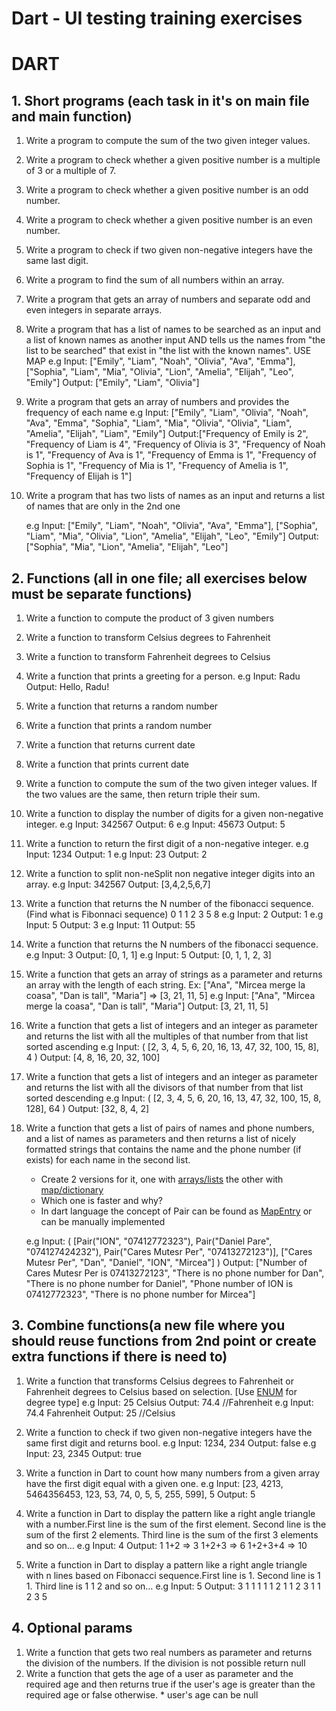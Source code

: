 # Dart - UI testing training exercises

# DART

## 1. Short programs (each task in it's on main file and main function)

1. Write a program to compute the sum of the two given integer values.
2. Write a program to check whether a given positive number is a multiple of 3 or a multiple of 7.
3. Write a program to check whether a given positive number is an odd number.
4. Write a program to check whether a given positive number is an even number.
5. Write a program to check if two given non-negative integers have the same last digit.
6. Write a program to find the sum of all numbers within an array.
7. Write a program that gets an array of numbers and separate odd and even integers in separate
   arrays.
8. Write a program that has a list of names to be searched as an input and a list of known names as
   another input AND tells us the names from "the list to be searched" that exist in "the list with
   the known names". USE MAP
   e.g
   Input: ["Emily", "Liam", "Noah", "Olivia", "Ava", "Emma"],
   ["Sophia", "Liam", "Mia", "Olivia", "Lion", "Amelia", "Elijah", "Leo", "Emily"]
   Output: ["Emily", "Liam", "Olivia"]

9. Write a program that gets an array of numbers and provides the frequency of each name
   e.g
   Input: ["Emily", "Liam", "Olivia", "Noah", "Ava", "Emma", "Sophia", "Liam", "Mia", "Olivia", "Olivia", "Liam", "Amelia", "Elijah", "Liam", "Emily"]
   Output:["Frequency of Emily is 2", "Frequency of Liam is 4", "Frequency of Olivia is 3", "Frequency of Noah is 1", "Frequency of Ava is 1", "Frequency of Emma is 1", "Frequency of Sophia is 1", "Frequency of Mia is 1", "Frequency of Amelia is 1", "Frequency of Elijah is 1"]

10. Write a program that has two lists of names as an input and returns a list of names that are
    only in the 2nd one

    e.g
    Input: ["Emily", "Liam", "Noah", "Olivia", "Ava", "Emma"],
    ["Sophia", "Liam", "Mia", "Olivia", "Lion", "Amelia", "Elijah", "Leo", "Emily"]
    Output:["Sophia", "Mia", "Lion", "Amelia", "Elijah", "Leo"]

## 2. Functions (all in one file; all exercises below must be separate functions)

1. Write a function to compute the product of 3 given numbers
2. Write a function to transform Celsius degrees to Fahrenheit
3. Write a function to transform Fahrenheit degrees to Celsius
4. Write a function that prints a greeting for a person.
   e.g
   Input: Radu
   Output: Hello, Radu!

5. Write a function that returns a random number
6. Write a function that prints a random number
7. Write a function that returns current date
8. Write a function that prints current date
9. Write a function to compute the sum of the two given integer values. If the two values are the
   same, then return triple their sum.
10. Write a function to display the number of digits for a given non-negative integer.
    e.g
    Input: 342567
    Output: 6
    e.g
    Input: 45673
    Output: 5

11. Write a function to return the first digit of a non-negative integer.
    e.g
    Input: 1234
    Output: 1
    e.g
    Input: 23
    Output: 2

12. Write a function to split non-neSplit non negative integer digits into an array.
    e.g
    Input: 342567
    Output: [3,4,2,5,6,7]

13. Write a function that returns the N number of the fibonacci sequence. (Find what is Fibonnaci
    sequence) 0 1 1 2 3 5 8
    e.g
    Input: 2
    Output: 1
    e.g
    Input: 5
    Output: 3
    e.g
    Input: 11
    Output: 55

14. Write a function that returns the N numbers of the fibonacci sequence.
    e.g
    Input: 3
    Output: [0, 1, 1]
    e.g
    Input: 5
    Output: [0, 1, 1, 2, 3]

15. Write a function that gets an array of strings as a parameter and returns an array with the
    length of each string.
    Ex: ["Ana", "Mircea merge la coasa", "Dan is tall", "Maria"] =\> [3, 21, 11, 5]
    e.g
    Input: ["Ana", "Mircea merge la coasa", "Dan is tall", "Maria"]
    Output: [3, 21, 11, 5]

16. Write a function that gets a list of integers and an integer as parameter and returns the list
    with all the multiples of that number from that list sorted ascending
    e.g
    Input: ( [2, 3, 4, 5, 6, 20, 16, 13, 47, 32, 100, 15, 8], 4 )
    Output: [4, 8, 16, 20, 32, 100]

17. Write a function that gets a list of integers and an integer as parameter and returns the list
    with all the divisors of that number from that list sorted descending
    e.g
    Input: ( [2, 3, 4, 5, 6, 20, 16, 13, 47, 32, 100, 15, 8, 128], 64 )
    Output: [32, 8, 4, 2]

18. Write a function that gets a list of pairs of names and phone numbers, and a list of names as
    parameters and then returns a list of nicely formatted strings that contains the name and the
    phone number (if exists) for each name in the second list.
    - Create 2 versions for it, one with [arrays/lists](https://dart.dev/language/collections#lists)
      the other with [map/dictionary](https://dart.dev/language/collections#maps)
    - Which one is faster and why?
    - In dart language the concept of Pair can be found
      as [MapEntry](https://api.dart.dev/stable/3.0.6/dart-core/MapEntry-class.html) or can be
      manually implemented

    e.g
    Input: ( [Pair("ION", "07412772323"), Pair("Daniel Pare", "074127424232"), Pair("Cares Mutesr Per", "07413272123")], ["Cares Mutesr Per", "Dan", "Daniel", "ION", "Mircea"] )
    Output: ["Number of Cares Mutesr Per is 07413272123", "There is no phone number for Dan", "There is no phone number for Daniel", "Phone number of ION is 07412772323", "There is no phone number for Mircea"]

## 3. Combine functions(a new file where you should reuse functions from 2nd point or create extra functions if there is need to)

1. Write a function that transforms Celsius degrees to Fahrenheit or Fahrenheit degrees to Celsius
   based on selection. [Use [ENUM](https://dart.dev/language/enums) for degree type]
   e.g
   Input: 25 Celsius
   Output: 74.4 //Fahrenheit
   e.g
   Input: 74.4 Fahrenheit
   Output: 25 //Celsius

2. Write a function to check if two given non-negative integers have the same first digit and returns bool.
   e.g
   Input: 1234, 234
   Output: false
   e.g
   Input: 23, 2345
   Output: true

3. Write a function in Dart to count how many numbers from a given array have the first digit equal
   with a given one.
   e.g
   Input: [23, 4213, 5464356453, 123, 53, 74, 0, 5, 5, 255, 599], 5
   Output: 5

4. Write a function in Dart to display the pattern like a right angle triangle with a number.First
   line is the sum of the first element. Second line is the sum of the first 2 elements. Third line
   is the sum of the first 3 elements and so on…
   e.g
   Input: 4
   Output:
   1
   1+2 =\> 3
   1+2+3 =\> 6
   1+2+3+4 =\> 10

5. Write a function in Dart to display a pattern like a right angle triangle with n lines based on
   Fibonacci sequence.First line is 1. Second line is 1 1. Third line is 1 1 2 and so on…
   e.g
   Input: 5
   Output: 3
   1
   1 1
   1 1 2
   1 1 2 3
   1 1 2 3 5

## 4. Optional params

1. Write a function that gets two real numbers as parameter and returns the division of the numbers.
   If the division is not possible return null
2. Write a function that gets the age of a user as parameter and the required age and then returns
   true if the user's age is greater than the required age or false otherwise. \* user's age can be
   null
